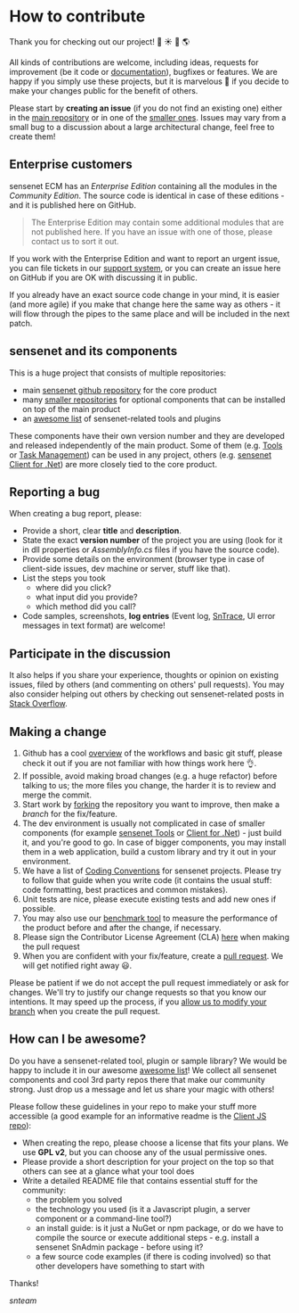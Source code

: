 # How to contribute
Thank you for checking out our project! :star2: :sunny: :deciduous_tree: :earth_americas:

All kinds of contributions are welcome, including ideas, requests for improvement (be it code or [documentation](http://wiki.sensenet.com)), bugfixes or features. We are happy if you simply use these projects, but it is marvelous :sparkling_heart: if you decide to make your changes public for the benefit of others.

Please start by **creating an issue** (if you do not find an existing one) either in the [main repository](https://github.com/SenseNet/sensenet/issues) or in one of the [smaller ones](https://github.com/issues?utf8=%E2%9C%93&q=is%3Aopen+is%3Aissue+org%3Asensenet). Issues may vary from a small bug to a discussion about a large architectural change, feel free to create them! 

## Enterprise customers
sensenet ECM has an *Enterprise Edition* containing all the modules in the *Community Edition*. The source code is identical in case of these editions - and it is published here on GitHub.

> The Enterprise Edition may contain some additional modules that are not published here. If you have an issue with one of those, please contact us to sort it out. 

If you work with the Enterprise Edition and want to report an urgent issue, you can file tickets in our [support system](http://support.sensenet.com), or you can create an issue here on GitHub if you are OK with discussing it in public.

If you already have an exact source code change in your mind, it is easier (and more agile) if you make that change here the same way as others - it will flow through the pipes to the same place and will be included in the next patch.

## sensenet and its components
This is a huge project that consists of multiple repositories:
- main [sensenet github repository](https://github.com/SenseNet/sensenet) for the core product
- many [smaller repositories](https://github.com/SenseNet) for optional components that can be installed on top of the main product
- an [awesome list](https://github.com/SenseNet/awesome-sensenet) of sensenet-related tools and plugins

These components have their own version number and they are developed and released independently of the main product. Some of them (e.g. [Tools](https://github.com/SenseNet/sn-tools) or [Task Management](https://github.com/SenseNet/sn-taskmanagement)) can be used in any project, others (e.g. [sensenet Client for .Net](https://github.com/SenseNet/sn-client-dotnet)) are more closely tied to the core product.

## Reporting a bug
When creating a bug report, please:

- Provide a short, clear **title** and **description**.
- State the exact **version number** of the project you are using (look for it in dll properties or *AssemblyInfo.cs* files if you have the source code).
- Provide some details on the environment (browser type in case of client-side issues, dev machine or server, stuff like that).
- List the steps you took
  - where did you click? 
  - what input did you provide? 
  - which method did you call?
- Code samples, screenshots, **log entries** (Event log, [SnTrace](https://github.com/SenseNet/sn-tools/tree/master/src/SenseNet.Tools/Diagnostics), UI error messages in text format) are welcome!

## Participate in the discussion
It also helps if you share your experience, thoughts or opinion on existing issues, filed by others (and commenting on others' pull requests). You may also consider helping out others by checking out sensenet-related posts in [Stack Overflow](http://stackoverflow.com/questions/tagged/sensenet).

## Making a change

1. Github has a cool [overview](https://guides.github.com) of the workflows and basic git stuff, please check it out if you are not familiar with how things work here :ok_hand:.
2. If possible, avoid making broad changes (e.g. a huge refactor) before talking to us; the more files you change, the harder it is to review and merge the commit.
3. Start work by [forking](https://help.github.com/articles/working-with-forks) the repository you want to improve, then make a *branch* for the fix/feature.
4. The dev environment is usually not complicated in case of smaller components (for example [sensenet Tools](https://github.com/SenseNet/sn-tools) or [Client for .Net](https://github.com/SenseNet/sn-client-dotnet)) - just build it, and you're good to go. In case of bigger components, you may install them in a web application, build a custom library and try it out in your environment.
5. We have a list of [Coding Conventions](http://wiki.sensenet.com/Coding_Conventions) for sensenet projects. Please try to follow that guide when you write code (it contains the usual stuff: code formatting, best practices and common mistakes).
6. Unit tests are nice, please execute existing tests and add new ones if possible.
7. You may also use our [benchmark tool](https://github.com/SenseNet/sn-benchmark) to measure the performance of the product before and after the change, if necessary.
8. Please sign the Contributor License Agreement (CLA) [here](https://cla-assistant.io/SenseNet/sensenet) when making the pull request
9. When you are confident with your fix/feature, create a [pull request](https://help.github.com/articles/creating-a-pull-request-from-a-fork). We will get notified right away :smiley:.

Please be patient if we do not accept the pull request immediately or ask for changes. We'll try to justify our change requests so that you know our intentions. It may speed up the process, if you [allow us to modify your branch](https://help.github.com/articles/allowing-changes-to-a-pull-request-branch-created-from-a-fork) when you create the pull request.

## How can I be awesome?
Do you have a sensenet-related tool, plugin or sample library? We would be happy to include it in our awesome [awesome list](https://github.com/SenseNet/awesome-sensenet)! We collect all sensenet components and cool 3rd party repos there that make our community strong. Just drop us a message and let us share your magic with others!

Please follow these guidelines in your repo to make your stuff more accessible (a good example for an informative readme is the [Client JS repo](https://github.com/SenseNet/sn-client-js)):
- When creating the repo, please choose a license that fits your plans. We use **GPL v2**, but you can choose any of the usual permissive ones.
- Please provide a short description for your project on the top so that others can see at a glance what your tool does
- Write a detailed README file that contains essential stuff for the community:
  - the problem you solved
  - the technology you used (is it a Javascript plugin, a server component or a command-line tool?)
  - an install guide: is it just a NuGet or npm package, or do we have to compile the source or execute additional steps - e.g. install a sensenet SnAdmin package - before using it?
  - a few source code examples (if there is coding involved) so that other developers have something to start with

Thanks!

*snteam*